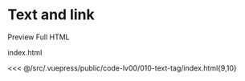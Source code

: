 # Text and link

<StaticLink :href="$withBase('/code-lv00/010-text-tag/index.html')">Preview Full HTML</StaticLink>

index.html

<<< @/src/.vuepress/public/code-lv00/010-text-tag/index.html{9,10}